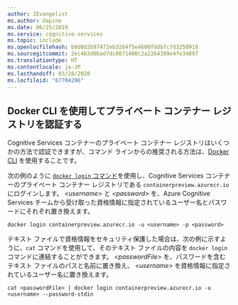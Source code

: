 ```yaml
---
author: IEvangelist
ms.author: dapine
ms.date: 06/25/2019
ms.service: cognitive-services
ms.topic: include
ms.openlocfilehash: b9d0d2b97472eb3264f5e4600fddbfc7d3250918
ms.sourcegitcommit: 2ec4b3d0bad7dc0071400c2a2264399e4fe34897
ms.translationtype: HT
ms.contentlocale: ja-JP
ms.lasthandoff: 03/28/2020
ms.locfileid: "67704296"
---
```

## <a name="use-the-docker-cli-to-authenticate-the-private-container-registry"></a>Docker CLI を使用してプライベート コンテナー レジストリを認証する

Cognitive Services コンテナーのプライベート コンテナー レジストリはいくつかの方法で認証できますが、コマンド ラインからの推奨される方法は、[Docker CLI](https://docs.docker.com/engine/reference/commandline/cli/) を使用することです。

次の例のように [`docker login` コマンド](https://docs.docker.com/engine/reference/commandline/login/)を使用し、Cognitive Services コンテナーのプライベート コンテナー レジストリである `containerpreview.azurecr.io` にログインします。 *\<username\>* と *\<password\>* を、Azure Cognitive Services チームから受け取った資格情報に指定されているユーザー名とパスワードにそれぞれ置き換えます。

```
docker login containerpreview.azurecr.io -u <username> -p <password>
```

テキスト ファイルで資格情報をセキュリティ保護した場合は、次の例に示すように、`cat` コマンドを使用して、そのテキスト ファイルの内容を `docker login` コマンドに連結することができます。 *\<passwordFile\>* を、パスワードを含むテキスト ファイルのパスと名前に置き換え、 *\<username\>* を資格情報に指定されているユーザー名に置き換えます。

```
cat <passwordFile> | docker login containerpreview.azurecr.io -u <username> --password-stdin
```
